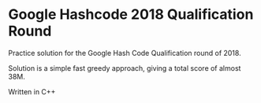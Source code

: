 # Google Hashcode 2018 Qualification Round
Practice solution for the Google Hash Code Qualification round of 2018.

Solution is a simple fast greedy approach, giving a total score of almost 38M. 

Written in C++
